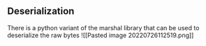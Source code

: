 <h2>Deserialization</h2>
There is a python variant of the marshal library that can be used to deserialize the raw bytes
![[Pasted image 20220726112519.png]]
